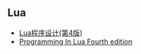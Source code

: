 ## Lua
- [Lua程序设计(第4版)](Lua程序设计/README.md)
- [Programming In Lua Fourth edition](ProgrammingInLua/README.md)
